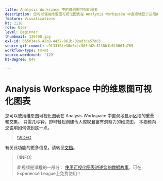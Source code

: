 ```yaml
---
title: Analysis Workspace 中的维恩图可视化图表
description: 您可以使用维恩图可视化图表在 Analysis Workspace 中直观地显示区段的重叠和交集。 只需几秒钟，即可轻松创建令人惊叹且富有洞察力的维恩图。 本视频向您说明如何做到这一点。
feature: Visualizations
kt: 2118
role: User
level: Beginner
thumbnail: 335798.jpg
exl-id: 655034a6-42b9-4437-961b-02ad3da57d83
source-git-commit: c9f3316fe30d6cfc505dd2c3238b1b6f0661a709
workflow-type: tm+mt
source-wordcount: '129'
ht-degree: 84%

---
```


# Analysis Workspace 中的维恩图可视化图表

您可以使用维恩图可视化图表在 Analysis Workspace 中直观地显示区段的重叠和交集。 只需几秒钟，即可轻松创建令人惊叹且富有洞察力的维恩图。 本视频向您说明如何做到这一点。

>[!VIDEO](https://video.tv.adobe.com/v/335798/?quality=12)

有关此功能的更多信息，请转至[文档](https://experienceleague.adobe.com/docs/analytics/analyze/analysis-workspace/visualizations/venn.html?lang=zh-Hans)。

>[!INFO]
>
> 此视频是课程的一部分： [使用可视化图表讲述您的数据故事](https://experienceleague.adobe.com/?recommended=Analytics-U-1-2021.1.visualizations)，可在Experience League上免费使用！
